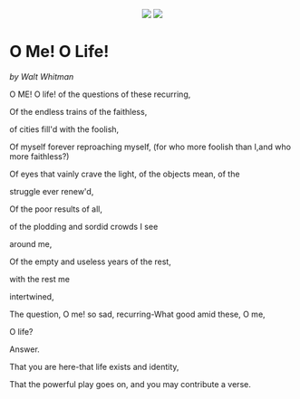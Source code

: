 
<p align="center">
<a href="https://github.com/mx-in/Yujian/actions?query=workflow%3Abuild"><img src="https://github.com/mx-in/Yujian/workflows/build/badge.svg?branch=master"></a>
<a herf="https://codecov.io/gh/mx-in/Yujian"><img src="https://codecov.io/gh/mx-in/Yujian/branch/master/graph/badge.svg"/></a>
</p>

# O Me! O Life!

*by Walt Whitman*

O ME! O life! of the questions of these recurring,

Of the endless trains of the faithless, 

of cities fill'd with the foolish,

Of myself forever reproaching myself, (for who more foolish than I,and who more faithless?)

Of eyes that vainly crave the light, of the objects mean, of the

struggle ever renew'd,

Of the poor results of all, 

of the plodding and sordid crowds I see

around me,

Of the empty and useless years of the rest, 

with the rest me

intertwined,

The question, O me! so sad, recurring-What good amid these, O me,

O life?

Answer.

That you are here-that life exists and identity,

That the powerful play goes on, and you may contribute a verse. 
